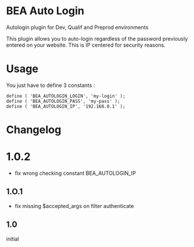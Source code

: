 # BEA Auto Login
Autologin plugin for Dev, Qualif and Preprod environments

This plugin allows you to auto-login regardless of the password previously entered on your website.
This is IP centered for security reasons.

# Usage
You just have to define 3 constants :
```
define ( 'BEA_AUTOLOGIN_LOGIN', 'my-login' );
define ( 'BEA_AUTOLOGIN_PASS', 'my-pass' );
define ( 'BEA_AUTOLOGIN_IP', '192.168.0.1' );
```
# Changelog

# 1.0.2
* fix wrong checking constant BEA_AUTOLOGIN_IP

## 1.O.1
* fix missing $accepted_args on filter authenticate

## 1.0
initial
